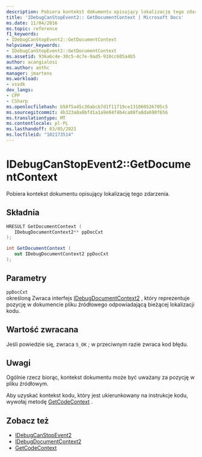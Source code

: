 ```yaml
---
description: Pobiera kontekst dokumentu opisujący lokalizację tego zdarzenia.
title: 'IDebugCanStopEvent2:: GetDocumentContext | Microsoft Docs'
ms.date: 11/04/2016
ms.topic: reference
f1_keywords:
- IDebugCanStopEvent2::GetDocumentContext
helpviewer_keywords:
- IDebugCanStopEvent2::GetDocumentContext
ms.assetid: 936a6c4e-30c5-4c7e-9ad5-910cc605a4b5
author: acangialosi
ms.author: anthc
manager: jmartens
ms.workload:
- vssdk
dev_langs:
- CPP
- CSharp
ms.openlocfilehash: b58f5a45c30abcb7d1f11719ce131060526705c5
ms.sourcegitcommit: 4b323a8a8bfd1a1a9e84f4b4ca88fa8da690f656
ms.translationtype: MT
ms.contentlocale: pl-PL
ms.lasthandoff: 03/05/2021
ms.locfileid: "102173514"
---
```

# <a name="idebugcanstopevent2getdocumentcontext"></a>IDebugCanStopEvent2::GetDocumentContext
Pobiera kontekst dokumentu opisujący lokalizację tego zdarzenia.

## <a name="syntax"></a>Składnia

```cpp
HRESULT GetDocumentContext ( 
   IDebugDocumentContext2** ppDocCxt
);
```

```csharp
int GetDocumentContext ( 
   out IDebugDocumentContext2 ppDocCxt
);
```

## <a name="parameters"></a>Parametry
`ppDocCxt`\
określoną Zwraca interfejs [IDebugDocumentContext2](../../../extensibility/debugger/reference/idebugdocumentcontext2.md) , który reprezentuje pozycję w dokumencie pliku źródłowego odpowiadającą bieżącej lokalizacji kodu.

## <a name="return-value"></a>Wartość zwracana
 Jeśli powiedzie się, zwraca `S_OK` ; w przeciwnym razie zwraca kod błędu.

## <a name="remarks"></a>Uwagi
 Ogólnie rzecz biorąc, kontekst dokumentu może być uważany za pozycję w pliku źródłowym.

 Aby uzyskać kontekst kodu, który jest ukierunkowany na instrukcje kodu, wywołaj metodę [GetCodeContext](../../../extensibility/debugger/reference/idebugcanstopevent2-getcodecontext.md) .

## <a name="see-also"></a>Zobacz też
- [IDebugCanStopEvent2](../../../extensibility/debugger/reference/idebugcanstopevent2.md)
- [IDebugDocumentContext2](../../../extensibility/debugger/reference/idebugdocumentcontext2.md)
- [GetCodeContext](../../../extensibility/debugger/reference/idebugcanstopevent2-getcodecontext.md)
